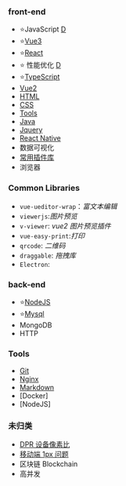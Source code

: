 ### front-end

- ⭐️JavaScript [D](./FRONT_END/Javascript/index.md)
- ⭐️[Vue3](./Vue3/index.md)
- ⭐️[React](./React/index.md)
- ⭐️ 性能优化 [D](./FRONT_END/optimize/index.md)
- ⭐️[TypeScript](./TypeScript/index.md)
- [Vue2](./Vue2/index.md)
- [HTML](./HTML/index.md)
- [CSS](./CSS/index.md)
- [Tools](./Tools/index.md)
- [Java](./Java/index.md)
- [Jquery]()
- [React Native]()
- 数据可视化
- [常用插件库](.)
- 浏览器

### Common Libraries

- `vue-ueditor-wrap`：_富文本编辑_
- `viewerjs`:_图片预览_
- `v-viewer`: _vue2 图片预览插件_
- `vue-easy-print`:_打印_
- `qrcode`: _二维码_
- `draggable`: _拖拽库_
- `Electron`:

### back-end

- ⭐️[NodeJS](./NodeJS/index.md)
- ⭐️[Mysql](./Databases/mysql.md)
- MongoDB
- HTTP

### Tools

- [Git](./Commands/Git.md)
- [Nginx](./Commands/Nginx/index.md)
- [Markdown](./Tools/markdown/index.md)
- [Docker]
- [NodeJS]

### 未归类

- [DPR 设备像素比]()
- [移动端 1px 问题]()
- 区块链 Blockchain
- 高并发
